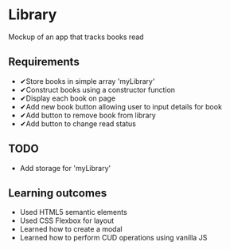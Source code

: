 # Library
 Mockup of an app that tracks books read

 ## Requirements
 * ✔Store books in simple array 'myLibrary'
 * ✔Construct books using a constructor function
 * ✔Display each book on page
 * ✔Add new book button allowing user to input details for book
 * ✔Add button to remove book from library
 * ✔Add button to change read status

 ## TODO
 * Add storage for 'myLibrary'

 ## Learning outcomes
 * Used HTML5 semantic elements
 * Used CSS Flexbox for layout
 * Learned how to create a modal
 * Learned how to perform CUD operations using vanilla JS

